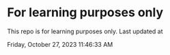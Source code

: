 # For learning purposes only
This repo is for learning purposes only.
Last updated at

Friday, October 27, 2023 11:46:33 AM

